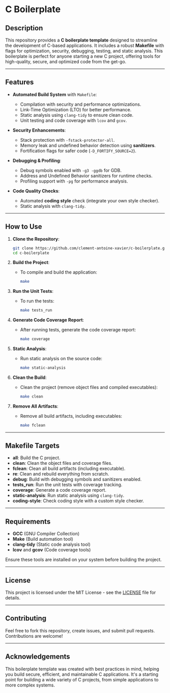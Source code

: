 # C Boilerplate

## Description

This repository provides a **C boilerplate template** designed to streamline the development of C-based applications. It includes a robust **Makefile** with flags for optimization, security, debugging, testing, and static analysis. This boilerplate is perfect for anyone starting a new C project, offering tools for high-quality, secure, and optimized code from the get-go.

---

## Features

- **Automated Build System** with `Makefile`:
  - Compilation with security and performance optimizations.
  - Link-Time Optimization (LTO) for better performance.
  - Static analysis using `clang-tidy` to ensure clean code.
  - Unit testing and code coverage with `lcov` and `gcov`.
  
- **Security Enhancements**:
  - Stack protection with `-fstack-protector-all`.
  - Memory leak and undefined behavior detection using **sanitizers**.
  - Fortification flags for safer code (`-D_FORTIFY_SOURCE=2`).

- **Debugging & Profiling**:
  - Debug symbols enabled with `-g3 -ggdb` for GDB.
  - Address and Undefined Behavior sanitizers for runtime checks.
  - Profiling support with `-pg` for performance analysis.

- **Code Quality Checks**:
  - Automated **coding style** check (integrate your own style checker).
  - Static analysis with `clang-tidy`.

---

## How to Use

1. **Clone the Repository**:

   ```bash
   git clone https://github.com/clement-antoine-xavier/c-boilerplate.git
   cd c-boilerplate
   ```

2. **Build the Project**:
   - To compile and build the application:

     ```bash
     make
     ```

3. **Run the Unit Tests**:
   - To run the tests:

     ```bash
     make tests_run
     ```

4. **Generate Code Coverage Report**:
   - After running tests, generate the code coverage report:

     ```bash
     make coverage
     ```

5. **Static Analysis**:
   - Run static analysis on the source code:

     ```bash
     make static-analysis
     ```

6. **Clean the Build**:
   - Clean the project (remove object files and compiled executables):

     ```bash
     make clean
     ```

7. **Remove All Artifacts**:
   - Remove all build artifacts, including executables:

     ```bash
     make fclean
     ```

---

## Makefile Targets

- **all**: Build the C project.
- **clean**: Clean the object files and coverage files.
- **fclean**: Clean all build artifacts (including executable).
- **re**: Clean and rebuild everything from scratch.
- **debug**: Build with debugging symbols and sanitizers enabled.
- **tests_run**: Run the unit tests with coverage tracking.
- **coverage**: Generate a code coverage report.
- **static-analysis**: Run static analysis using `clang-tidy`.
- **coding-style**: Check coding style with a custom style checker.

---

## Requirements

- **GCC** (GNU Compiler Collection)
- **Make** (Build automation tool)
- **clang-tidy** (Static code analysis tool)
- **lcov** and **gcov** (Code coverage tools)

Ensure these tools are installed on your system before building the project.

---

## License

This project is licensed under the MIT License - see the [LICENSE](LICENSE) file for details.

---

## Contributing

Feel free to fork this repository, create issues, and submit pull requests. Contributions are welcome!

---

## Acknowledgements

This boilerplate template was created with best practices in mind, helping you build secure, efficient, and maintainable C applications. It's a starting point for building a wide variety of C projects, from simple applications to more complex systems.
